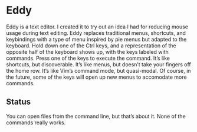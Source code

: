 # Eddy
Eddy is a text editor.  I created it to try out an idea I had for reducing mouse usage during text editing.  Eddy replaces traditional menus, shortcuts, and keybindings with a type of menu inspired by pie menus but adapted to the keyboard.  Hold down one of the Ctrl keys, and a representation of the opposite half of the keyboard shows up, with the keys labeled with commands.  Press one of the keys to execute the command.  It’s like shortcuts, but discoverable.  It’s like menus, but doesn’t take your fingers off the home row.  It’s like Vim’s command mode, but quasi-modal.  Of course, in the future, some of the keys will open up new menus to accomodate more commands.

## Status
You can open files from the command line, but that’s about it.  None of the commands really works.
